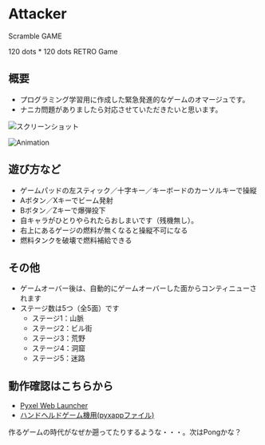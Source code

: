 # Attacker
Scramble GAME

120 dots * 120 dots RETRO Game

## 概要
- プログラミング学習用に作成した緊急発進的なゲームのオマージュです。
- ナニカ問題がありましたら対応させていただきたいと思います。

![スクリーンショット](https://cdn-ak.f.st-hatena.com/images/fotolife/H/Hiesuke/20240623/20240623110015.png)

![Animation](https://cdn-ak.f.st-hatena.com/images/fotolife/H/Hiesuke/20240623/20240623105719.gif)


## 遊び方など
- ゲームパッドの左スティック／十字キー／キーボードのカーソルキーで操縦
- Aボタン／Xキーでビーム発射
- Bボタン／Zキーで爆弾投下
- 自キャラがひとりやられたらおしまいです（残機無し）。
- 右上にあるゲージの燃料が無くなると操縦不可になる
- 燃料タンクを破壊で燃料補給できる

## その他
- ゲームオーバー後は、自動的にゲームオーバーした面からコンティニューされます
- ステージ数は5つ（全5面）です
  - ステージ1：山脈
  - ステージ2：ビル街
  - ステージ3：荒野
  - ステージ4：洞窟
  - ステージ5：迷路

## 動作確認はこちらから
- [Pyxel Web Launcher](https://kitao.github.io/pyxel/wasm/launcher/?run=Hiekichi.Attacker.Attacker120)
- [ハンドヘルドゲーム機用(pyxappファイル)](https://github.com/Hiekichi/Attacker/blob/main/Attacker.pyxapp)

作るゲームの時代がなぜか遡ってたりするような・・・。次はPongかな？
